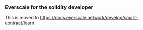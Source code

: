 ### Everscale for the solidity developer

This is moved to https://docs.everscale.network/develop/smart-contract/learn
